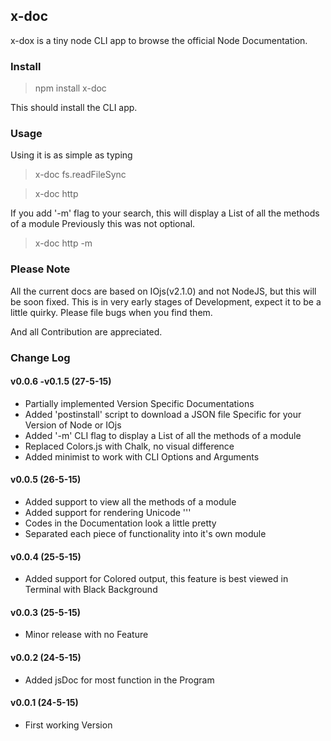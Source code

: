 ## x-doc

x-dox is a tiny node CLI app to browse the official Node Documentation.

### Install
 > npm install x-doc

 This should install the CLI app.

### Usage
 Using it is as simple as typing

 >x-doc fs.readFileSync

 >x-doc http

 If you add '-m' flag to your search, this will display a List of all the methods of a module
 Previously this was not optional.

 >x-doc http -m

### Please Note
All the current docs are based on IOjs(v2.1.0) and not NodeJS, but this will be soon fixed.
This is in very early stages of Development, expect it to be a little quirky. Please file bugs when you find them.

And all Contribution are appreciated.

### Change Log
#### v0.0.6 -v0.1.5 (27-5-15)
 - Partially implemented Version Specific Documentations
 - Added 'postinstall' script to download a JSON file Specific for your Version of Node or IOjs
 - Added '-m' CLI flag to display a List of all the methods of a module
 - Replaced Colors.js with Chalk, no visual difference
 - Added minimist to work with CLI Options and Arguments

#### v0.0.5 (26-5-15)
 - Added support to view all the methods of a module
 - Added support for rendering Unicode '&#039;'
 - Codes in the Documentation look a little pretty
 - Separated each piece of functionality into it's own module

#### v0.0.4 (25-5-15)
 - Added support for Colored output, this feature is best viewed in Terminal with Black Background

#### v0.0.3 (25-5-15)
 - Minor release with no Feature

#### v0.0.2 (24-5-15)
 - Added jsDoc for most function in the Program

#### v0.0.1 (24-5-15)
 - First working Version
